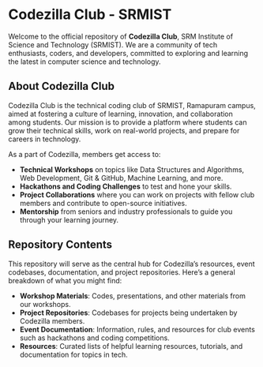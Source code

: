 # Codezilla Club - SRMIST

Welcome to the official repository of **Codezilla Club**, SRM Institute of Science and Technology (SRMIST). We are a community of tech enthusiasts, coders, and developers, committed to exploring and learning the latest in computer science and technology.

## About Codezilla Club

Codezilla Club is the technical coding club of SRMIST, Ramapuram campus, aimed at fostering a culture of learning, innovation, and collaboration among students. Our mission is to provide a platform where students can grow their technical skills, work on real-world projects, and prepare for careers in technology.

As a part of Codezilla, members get access to:
- **Technical Workshops** on topics like Data Structures and Algorithms, Web Development, Git & GitHub, Machine Learning, and more.
- **Hackathons and Coding Challenges** to test and hone your skills.
- **Project Collaborations** where you can work on projects with fellow club members and contribute to open-source initiatives.
- **Mentorship** from seniors and industry professionals to guide you through your learning journey.

## Repository Contents

This repository will serve as the central hub for Codezilla’s resources, event codebases, documentation, and project repositories. Here’s a general breakdown of what you might find:

- **Workshop Materials**: Codes, presentations, and other materials from our workshops.
- **Project Repositories**: Codebases for projects being undertaken by Codezilla members.
- **Event Documentation**: Information, rules, and resources for club events such as hackathons and coding competitions.
- **Resources**: Curated lists of helpful learning resources, tutorials, and documentation for topics in tech.
